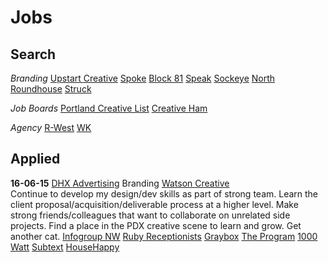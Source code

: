 # Jobs

## Search

*Branding*
[Upstart Creative](http://www.upsweptcreative.com/your-brand-architecture/the-team)
[Spoke](http://spokebranding.com/)
[Block 81](https://block81.com/company)
[Speak](http://speakagency.com/who-we-are/)
[Sockeye](http://sockeye.tv/careers)
[North](http://www.north.com/contact)
[Roundhouse](http://roundhouseagency.com/careers)
[Struck](http://www.struck.com/)

*Job Boards*
[Portland Creative List](http://www.portlandcreativelist.com/)
[Creative Ham](https://thecreativeham.com/advertising-jobs/)

*Agency*
[R-West](http://www.r-west.com/)
[WK](http://www.wk.com/)

## Applied
__16-06-15__
[DHX Advertising](https://dhxadv.com/about/team/) Branding 
[Watson Creative](http://watsoncreative.com/careers/)  
Continue to develop my design/dev skills as part of strong team. Learn the client proposal/acquisition/deliverable process at a higher level. Make strong friends/colleagues that want to collaborate on unrelated side projects. Find a place in the PDX creative scene to learn and grow. Get another cat.
[Infogroup NW](http://www.infogroupnw.com/)
[Ruby Receptionists](http://www.callruby.com/)
[Graybox](http://www.grayboxpdx.com/about)
[The Program](http://www.theprogrampdx.com/)
[1000 Watt](1000watt.net/us/)
[Subtext](http://www.subtextdigital.com/)
[HouseHappy](https://www.househappy.org/jobs)
